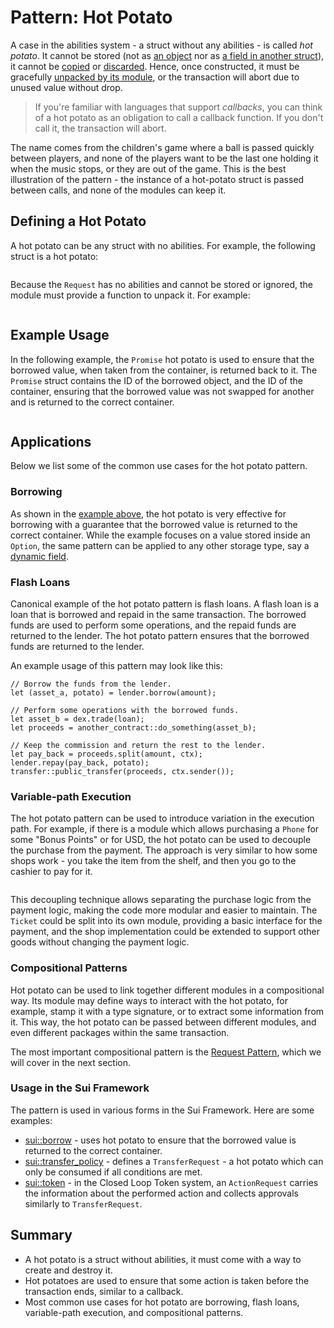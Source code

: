 # Pattern: Hot Potato

A case in the abilities system - a struct without any abilities - is called _hot potato_. It cannot
be stored (not as [an object](./../storage/key-ability.md) nor as
[a field in another struct](./../storage/store-ability.md)), it cannot be
[copied](./../move-basics/copy-ability.md) or [discarded](./../move-basics/drop-ability.md). Hence,
once constructed, it must be gracefully [unpacked by its module](./../move-basics/struct.md), or the
transaction will abort due to unused value without drop.

> If you're familiar with languages that support _callbacks_, you can think of a hot potato as an
> obligation to call a callback function. If you don't call it, the transaction will abort.

The name comes from the children's game where a ball is passed quickly between players, and none of
the players want to be the last one holding it when the music stops, or they are out of the game.
This is the best illustration of the pattern - the instance of a hot-potato struct is passed between
calls, and none of the modules can keep it.

## Defining a Hot Potato

A hot potato can be any struct with no abilities. For example, the following struct is a hot potato:

```move file=packages/samples/sources/programmability/hot-potato-pattern.move anchor=definition

```

Because the `Request` has no abilities and cannot be stored or ignored, the module must provide a
function to unpack it. For example:

```move file=packages/samples/sources/programmability/hot-potato-pattern.move anchor=new_request

```

## Example Usage

In the following example, the `Promise` hot potato is used to ensure that the borrowed value, when
taken from the container, is returned back to it. The `Promise` struct contains the ID of the
borrowed object, and the ID of the container, ensuring that the borrowed value was not swapped for
another and is returned to the correct container.

```move file=packages/samples/sources/programmability/hot-potato-pattern.move anchor=container_borrow

```

## Applications

Below we list some of the common use cases for the hot potato pattern.

### Borrowing

As shown in the [example above](#example-usage), the hot potato is very effective for borrowing with
a guarantee that the borrowed value is returned to the correct container. While the example focuses
on a value stored inside an `Option`, the same pattern can be applied to any other storage type, say
a [dynamic field](./dynamic-fields.md).

### Flash Loans

Canonical example of the hot potato pattern is flash loans. A flash loan is a loan that is borrowed
and repaid in the same transaction. The borrowed funds are used to perform some operations, and the
repaid funds are returned to the lender. The hot potato pattern ensures that the borrowed funds are
returned to the lender.

An example usage of this pattern may look like this:

```move
// Borrow the funds from the lender.
let (asset_a, potato) = lender.borrow(amount);

// Perform some operations with the borrowed funds.
let asset_b = dex.trade(loan);
let proceeds = another_contract::do_something(asset_b);

// Keep the commission and return the rest to the lender.
let pay_back = proceeds.split(amount, ctx);
lender.repay(pay_back, potato);
transfer::public_transfer(proceeds, ctx.sender());
```

### Variable-path Execution

The hot potato pattern can be used to introduce variation in the execution path. For example, if
there is a module which allows purchasing a `Phone` for some "Bonus Points" or for USD, the hot
potato can be used to decouple the purchase from the payment. The approach is very similar to how
some shops work - you take the item from the shelf, and then you go to the cashier to pay for it.

```move file=packages/samples/sources/programmability/hot-potato-pattern.move anchor=phone_shop

```

This decoupling technique allows separating the purchase logic from the payment logic, making the
code more modular and easier to maintain. The `Ticket` could be split into its own module, providing
a basic interface for the payment, and the shop implementation could be extended to support other
goods without changing the payment logic.

### Compositional Patterns

Hot potato can be used to link together different modules in a compositional way. Its module may
define ways to interact with the hot potato, for example, stamp it with a type signature, or to
extract some information from it. This way, the hot potato can be passed between different modules,
and even different packages within the same transaction.

The most important compositional pattern is the [Request Pattern](./request-pattern.md), which we
will cover in the next section.

### Usage in the Sui Framework

The pattern is used in various forms in the Sui Framework. Here are some examples:

- [sui::borrow][borrow-framework] - uses hot potato to ensure that the borrowed value is returned to
  the correct container.
- [sui::transfer_policy][transfer-policy-framework] - defines a `TransferRequest` - a hot potato
  which can only be consumed if all conditions are met.
- [sui::token][token-framework] - in the Closed Loop Token system, an `ActionRequest` carries the
  information about the performed action and collects approvals similarly to `TransferRequest`.

[borrow-framework]: https://docs.sui.io/references/framework/sui-framework/borrow
[transfer-policy-framework]: https://docs.sui.io/references/framework/sui-framework/transfer_policy
[token-framework]: https://docs.sui.io/references/framework/sui-framework/token

## Summary

- A hot potato is a struct without abilities, it must come with a way to create and destroy it.
- Hot potatoes are used to ensure that some action is taken before the transaction ends, similar to
  a callback.
- Most common use cases for hot potato are borrowing, flash loans, variable-path execution, and
  compositional patterns.

